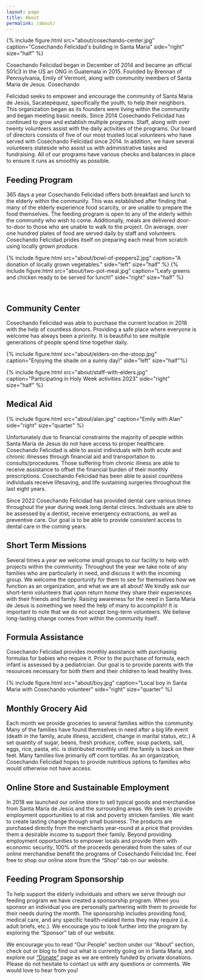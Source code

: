 ```yaml
---
layout: page
title: About
permalink: /about/
---
```


{% include figure.html src="about/cosechando-center.jpg" caption="Cosechando Felicidad's building in Santa Maria" side="right" size="half" %}

Cosechando Felicidad began in December of 2014 and became an official 501c3 in the US an ONG in Guatemala in 2015. Founded by Brennan of Pennsylvania, Emily of Vermont, along with community members of Santa Maria de Jesus. Cosechando

Felicidad seeks to empower and encourage the community of Santa Maria de Jesús, Sacatepéquez, specifically the youth, to help their neighbors. This organization began as its founders were living within the community and began meeting basic needs. Since 2014 Cosechando Felicidad has continued to grow and establish multiple programs. Staff, along with over twenty volunteers assist with the daily activities of the programs. Our board of directors consists of five of our most trusted local volunteers who have served with Cosechando Felicidad since 2014. In addition, we have several volunteers stateside who assist us with administrative tasks and fundraising. All of our programs have various checks and balances in place to ensure it runs as smoothly as possible.

## Feeding Program

365 days a year Cosechando Felicidad offers both breakfast and lunch to the elderly within the community. This was established after finding that many of the elderly experience food scarcity, or are unable to prepare the food themselves. The feeding program is open to any of the elderly within the community who wish to come. Additionally, meals are delivered door-to-door to those who are unable to walk to the project. On average, over one hundred plates of food are served daily by staff and volunteers. Cosechando Felicidad prides itself on preparing each meal from scratch using locally grown produce.

{% include figure.html src="about/bowl-of-peppers2.jpg" caption="A donation of locally grown vegetables." side="left" size="half" %}
{% include figure.html src="about/two-pot-meal.jpg" caption="Leafy greens and chicken ready to be served for lunch!" side="right" size="half" %}

&nbsp;

## Community Center

Cosechando Felicidad was able to purchase the current location in 2018 with the help of countless donors. Providing a safe place where everyone is welcome has always been a priority. It is beautiful to see multiple generations of people spend time together daily.

<div id="about-photos">

{% include figure.html src="about/elders-on-the-stoop.jpg" caption="Enjoying the shade on a sunny day!" side="left" size="half"%}

{% include figure.html src="about/staff-with-elders.jpg" caption="Participating in Holy Week activities 2023" side="right" size="half" %}

</div>

## Medical Aid

{% include figure.html src="about/alan.jpg" caption="Emily with Alan" side="right" size="quarter" %}

Unfortunately due to financial constraints the majority of people within Santa María de Jesus do not have access to proper healthcare. Cosechando Felicidad is able to assist individuals with both acute and chronic illnesses through financial aid and transportation to consults/procedures. Those suffering from chronic illness are able to receive assistance to offset the financial burden of their monthly prescriptions. Cosechando Felicidad has been able to assist countless individuals receive lifesaving, and life sustaining surgeries throughout the last eight years.

Since 2022 Cosechando Felicidad has provided dental care various times throughout the year during week long dental clinics. Individuals are able to be assessed by a dentist, receive emergency extractions, as well as preventive care. Our goal is to be able to provide consistent access to dental care in the coming years.

## Short Term Missions

Several times a year we welcome small groups to our facility to help with projects within the community. Throughout the year we take note of any families who are particularly in need, and discuss it with the incoming group. We welcome the opportunity for them to see for themselves how we function as an organization, and what we are all about! We kindly ask our short-term volunteers that upon return home they share their experiences with their friends and family. Raising awareness for the need in Santa María de Jesus is something we need the help of many to accomplish! It is important to note that we do not accept long-term volunteers. We believe long-lasting change comes from within the community itself.

## Formula Assistance

Cosechando Felicidad provides monthly assistance with purchasing formulas for babies who require it. Prior to the purchase of formula, each infant is assessed by a pediatrician. Our goal is to provide parents with the resources necessary for both them and their children to lead healthy lives.

{% include figure.html src="about/boy.jpg" caption="Local boy in Santa Maria with Cosechando volunteer" side="right" size="quarter" %}

## Monthly Grocery Aid

Each month we provide groceries to several families within the community. Many of the families have found themselves in need after a big life event (death in the family, acute illness, accident, change in marital status, etc.) A set quantity of sugar, beans, fresh produce, coffee, soup packets, salt, eggs, rice, pasta, etc. is distributed monthly until the family is back on their feet. Many families live primarily off corn tortillas. As an organization, Cosechando Felicidad hopes to provide nutritious options to families who would otherwise not have access.

## Online Store and Sustainable Employment

In 2018 we launched our online store to sell typical goods and merchandise from Santa María de Jesús and the surrounding areas. We seek to provide employment opportunities to at risk and poverty stricken families. We want to create lasting change through small business. The products are purchased directly from the merchants year-round at a price that provides them a desirable income to support their family. Beyond providing employment opportunities to empower locals and provide them with economic security, 100% of the proceeds generated from the sales of our online merchandise benefit the programs of Cosechando Felicidad Inc. Feel free to shop our online store from the “Shop” tab on our website.

## Feeding Program Sponsorship

To help support the elderly individuals and others we serve through our feeding program we have created a sponsorship program. When you sponsor an individual you are personally partnering with them to provide for their needs during the month. The sponsorship includes providing food, medical care, and any specific health-related items they may require (i.e. adult briefs, etc.). We encourage you to look further into the program by exploring the “Sponsor” tab of our website.

We encourage you to read “Our People” section under our “About” section, check out or blog to find out what is currently going on in Santa Maria, and explore our [“Donate”](/donate) page as we are entirely funded by private donations. Please do not hesitate to contact us with any questions or comments. We would love to hear from you!
